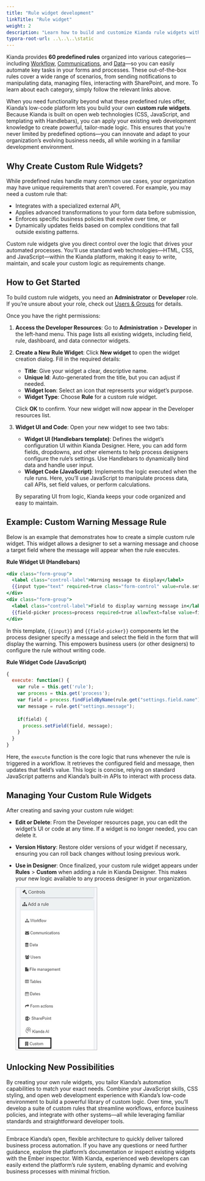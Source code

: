 ```yaml
---
title: "Rule widget development"
linkTitle: "Rule widget"
weight: 2
description: "Learn how to build and customize Kianda rule widgets with open web tech: CSS, JS, Handlebars"
typora-root-url: ..\..\..\static
---
```


Kianda provides **60 predefined rules** organized into various categories—including [Workflow](/platform/rules/workflow/), [Communications](/platform/rules/communications/), and [Data](/platform/rules/data/)—so you can easily automate key tasks in your forms and processes. These out-of-the-box rules cover a wide range of scenarios, from sending notifications to manipulating data, managing files, interacting with SharePoint, and more. To learn about each category, simply follow the relevant links above.

When you need functionality beyond what these predefined rules offer, Kianda’s low-code platform lets you build your own **custom rule widgets**. Because Kianda is built on open web technologies (CSS, JavaScript, and templating with Handlebars), you can apply your existing web development knowledge to create powerful, tailor-made logic. This ensures that you’re never limited by predefined options—you can innovate and adapt to your organization’s evolving business needs, all while working in a familiar development environment.

## Why Create Custom Rule Widgets?

While predefined rules handle many common use cases, your organization may have unique requirements that aren’t covered. For example, you may need a custom rule that:

- Integrates with a specialized external API,
- Applies advanced transformations to your form data before submission,
- Enforces specific business policies that evolve over time, or
- Dynamically updates fields based on complex conditions that fall outside existing patterns.

Custom rule widgets give you direct control over the logic that drives your automated processes. You’ll use standard web technologies—HTML, CSS, and JavaScript—within the Kianda platform, making it easy to write, maintain, and scale your custom logic as requirements change.

## How to Get Started

To build custom rule widgets, you need an **Administrator** or **Developer** role. If you’re unsure about your role, check out [Users & Groups](/platform/administration/users/) for details.

Once you have the right permissions:

1. **Access the Developer Resources**: Go to **Administration** > **Developer** in the left-hand menu. This page lists all existing widgets, including field, rule, dashboard, and data connector widgets.

2. **Create a New Rule Widget**: Click **New widget** to open the widget creation dialog. Fill in the required details:
   - **Title**: Give your widget a clear, descriptive name.
   - **Unique Id**: Auto-generated from the title, but you can adjust if needed.
   - **Widget Icon**: Select an icon that represents your widget’s purpose.
   - **Widget Type**: Choose **Rule** for a custom rule widget.

   Click **OK** to confirm. Your new widget will now appear in the Developer resources list.

3. **Widget UI and Code**: Open your new widget to see two tabs:
   - **Widget UI (Handlebars template)**: Defines the widget’s configuration UI within Kianda Designer. Here, you can add form fields, dropdowns, and other elements to help process designers configure the rule’s settings. Use Handlebars to dynamically bind data and handle user input.
   - **Widget Code (JavaScript)**: Implements the logic executed when the rule runs. Here, you’ll use JavaScript to manipulate process data, call APIs, set field values, or perform calculations.

   By separating UI from logic, Kianda keeps your code organized and easy to maintain.

## Example: Custom Warning Message Rule

Below is an example that demonstrates how to create a simple custom rule widget. This widget allows a designer to set a warning message and choose a target field where the message will appear when the rule executes.

**Rule Widget UI (Handlebars)**

```handlebars
<div class="form-group">
  <label class="control-label">Warning message to display</label>
  {{input type="text" required=true class="form-control" value=rule.settings.message}}
</div>
<div class="form-group">
  <label class="control-label">Field to display warning message in</label>
  {{field-picker process=process required=true allowText=false value=field.settings.field}}
</div>
```

In this template, `{{input}}` and `{{field-picker}}` components let the process designer specify a message and select the field in the form that will display the warning. This empowers business users (or other designers) to configure the rule without writing code.

**Rule Widget Code (JavaScript)**

```javascript
{
  execute: function() {
    var rule = this.get('rule');
    var process = this.get('process');
    var field = process.findFieldByName(rule.get("settings.field.name"));
    var message = rule.get("settings.message");

    if(field) {
      process.setField(field, message);
    }
  }
}
```

Here, the `execute` function is the core logic that runs whenever the rule is triggered in a workflow. It retrieves the configured field and message, then updates that field’s value. This logic is concise, relying on standard JavaScript patterns and Kianda’s built-in APIs to interact with process data.

## Managing Your Custom Rule Widgets

After creating and saving your custom rule widget:

- **Edit or Delete**: From the Developer resources page, you can edit the widget’s UI or code at any time. If a widget is no longer needed, you can delete it.
- **Version History**: Restore older versions of your widget if necessary, ensuring you can roll back changes without losing previous work.
- **Use in Designer**: Once finalized, your custom rule widget appears under **Rules** > **Custom** when adding a rule in Kianda Designer. This makes your new logic available to any process designer in your organization.

   ![Custom rules category](/images/custom-rule-category.jpg)

## Unlocking New Possibilities

By creating your own rule widgets, you tailor Kianda’s automation capabilities to match your exact needs. Combine your JavaScript skills, CSS styling, and open web development experience with Kianda’s low-code environment to build a powerful library of custom logic. Over time, you’ll develop a suite of custom rules that streamline workflows, enforce business policies, and integrate with other systems—all while leveraging familiar standards and straightforward developer tools.

---

Embrace Kianda’s open, flexible architecture to quickly deliver tailored business process automation. If you have any questions or need further guidance, explore the platform’s documentation or inspect existing widgets with the Ember inspector. With Kianda, experienced web developers can easily extend the platform’s rule system, enabling dynamic and evolving business processes with minimal friction.

